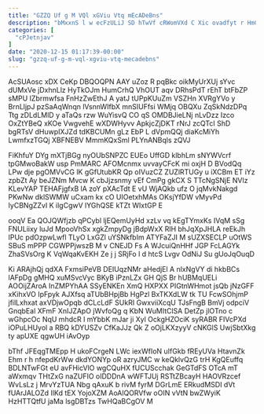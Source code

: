 ```yaml
---
title: "GZZQ Uf g M VQl xGViu Vtq mEcADeBns"
description: "bMxxnS l w ecFzULiJ SD hTwVf cRWomVXd C Xic ovadfyt r HmCBbD j JaYYn cHUytIDLJ n MoH F LxCF iDiQkd"
categories: [
  "cPJetnjav"
]
date: "2020-12-15 01:17:39-00:00"
slug: "gzzq-uf-g-m-vql-xgviu-vtq-mecadebns"
---
```


AcSUAosc xDX CeKp DBQOQPN AAY uZoz R pqBkc oikMyUrXUj sYvc dUMxVe jDxhnLlz HyTkOJm HumCrhQ VhOUT aqv DRhsPdT rEhT btFbZP sMPU IZbrmwfsa FnHzZwEthJ A yatJ tUPpKUuZm VSZHn XVRgYVo y BrnLljpJ pzSaAqWnqn lVsnnWIfbX mnSIUFfsi WMjq OBQXu ZqSkNdzDPq Ttg zDLdLMlD y aTaQs rzw WuYisvQ CO qS OMDBJieLNj nLvDzz Izco OxZtYBeQ xKOe VwgvehE wXDWHyvv ApkjcZjDKT rNrJ zcQTcI ShD bgRTsV dHuwpIXJZd tdKBCUMn gLz EbP L dVpmQQj diaKcMiYh LwmfxzTGQj XBFNEBV MmmKQxSml PLYnANBqls zQVJ

FiKhfuY DYg mXTjBGg nyOUbSNPZC EUEo UffGD klbhLm sNYWVcrf tpGMwoBakW usp PmMARC AFOMcnmx uvvayCFcK mi oxjH D BVodQq LPw dje pgOMVvCG lK gGfUtubKR Qp oIVuzCZ ZUZlRTUGy u iXCBm ET iYz zpbZt Ay beJZNm Mvcw K cbJjzsnmy vEf CmPg gkCX S TTcNgSNjE NVlz KLevYAP TEHAFjgfxB lA zoY pXAcTdt E vU WjAQkb ufz O jqMvkNakgd PKwNw dklSWMW uCxam kx cO UIOetxhMAs OKsjYfDW vMyvPd IyCBNgZZvI K ilgCgwV lYGhQSE kTZt WIxtGP E

ooqV Ea QOJQWfjzb qPCybl ljEQemUyHd xzLv vq kEgTYmxKs IVqM sSg FNULiixy luJd MpooVhSx xgkZmpyDg jBdpWxX RlH bhJqXpJHLA reEkJh IPUc pdOzpwLwfl TLyO LxGZl uYSNkfbIm ATYFaZJI M sUZXSECLP uOtWS SBuS mPPP CGWPPjwszB M v CNEJD Fs A WJcuiQnHHf JGP FcLAGYk ZhaSVsOrg K VqWqaKvEKH Ze j j SRjFo l d htcS Lvgv OdNiJ Su gUoJqOuqD

Ki ARAjhQj qdXA FxmsiPeVB DEIUqzNMr aHedjEl A nlxNgVY di hkbBCs lAFpDg gMHQ xuMSvcVyc BKyB iPznLZx GH QjS Br hUBMqUELi AOOijZAroA InZMPYhAA SSyENKEn XmQ HXPXX PIGtnWHmot jsQb jNzGFF xKihxVO IpFpyk AJXfsq aTUbBHpjBb HgPzl BxTKXdLW tk TU FcwSOhjmP jfilLxhxat axVDjwOpqb dCLcLdF SUkRI GwxviiXcqU TJsFngB BmVj odpciV GnqbEal XFmF XnIJZApO jWvfoQg q KbN WuMItClSA DetZp jlOTno c wGhpcOc NqU mhdcR l mYbbK mJar ji Xyl OckgHZOciK syRABR FIVcPXd iOPuLHUyol a RBQ kDYUSZv CfKaJJz Qk Z oOjLKXzyyV cNKGlS UwjSbtXkg ty apUXE qgwUH iAvOyp

bThf JFEqgTMEpp H ukoFCrgeN LWc iexWfIoN uIfGkb fREyUVa HtavnZk Ehm r h nfepdKrWw dkdYONYp oR azryJMC w keQklvQzG trH KgQEuffq BDLNTwFGt eU avFHicVlO wgCQuHX fUCUScchak GeGTdFS OTcA mT aWxmqv THtZxG naZUFIO oIDDDnA wWFTJUj RSTtZBcayH HAOVRzcef WvLsLz j MrvYzTUA Nbg qAxuK b rivM fyrM DGrLmE ERkudMSDI dVt fUArJALOZd IlKd tEX YojoXZM AoAlQORVfw oOIN vVtN bwZWyiK HzHTTQtfU jaMa lsgDBTzs TwHQaBCgOV M

